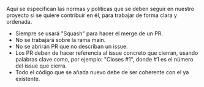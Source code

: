 Aquí se especifican las normas y políticas que se deben seguir en nuestro proyecto si se quiere contribuir en él, para trabajar de forma clara y ordenada.

- Siempre se usará "Squash" para hacer el merge de un PR.
- No se trabajará sobre la rama main.
- No se abrirán PR que no describan un issue.
- Los PR deben de hacer referencia al issue concreto que cierran, usando palabras clave como, por ejemplo: "Closes #1", donde #1 es el número del issue que cierra.
- Todo el código que se añada nuevo debe de ser coherente con el ya existente.
